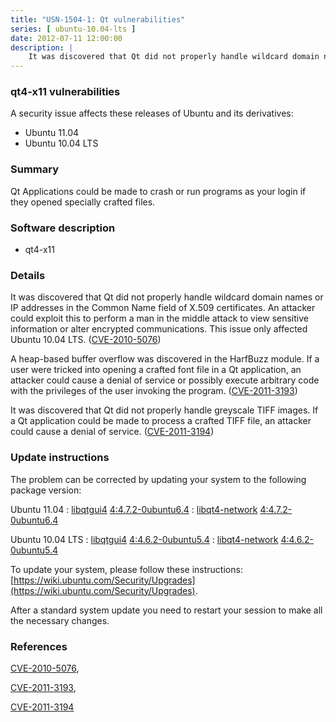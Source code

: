 ```yaml
---
title: "USN-1504-1: Qt vulnerabilities"
series: [ ubuntu-10.04-lts ]
date: 2012-07-11 12:00:00
description: |
    It was discovered that Qt did not properly handle wildcard domain names or IP addresses in the Common Name field of X.509 certificates. An attacker could exploit this to perform a man in the middle attack to view sensitive information or alter encrypted communications. This issue only affected Ubuntu 10.04 LTS. ([CVE-2010-5076](http://people.ubuntu.com/~ubuntu-security/cve/CVE-2010-5076))
--- 
```

 
### qt4-x11 vulnerabilities

A security issue affects these releases of Ubuntu and its derivatives:

* Ubuntu 11.04
* Ubuntu 10.04 LTS

### Summary

Qt Applications could be made to crash or run programs as your login if they opened specially crafted files.

### Software description

* qt4-x11 

### Details

It was discovered that Qt did not properly handle wildcard domain names or IP addresses in the Common Name field of X.509 certificates. An attacker could exploit this to perform a man in the middle attack to view sensitive information or alter encrypted communications. This issue only affected Ubuntu 10.04 LTS. ([CVE-2010-5076](http://people.ubuntu.com/~ubuntu-security/cve/CVE-2010-5076))

A heap-based buffer overflow was discovered in the HarfBuzz module. If a user were tricked into opening a crafted font file in a Qt application, an attacker could cause a denial of service or possibly execute arbitrary code with the privileges of the user invoking the program. ([CVE-2011-3193](http://people.ubuntu.com/~ubuntu-security/cve/CVE-2011-3193))

It was discovered that Qt did not properly handle greyscale TIFF images. If a Qt application could be made to process a crafted TIFF file, an attacker could cause a denial of service. ([CVE-2011-3194](http://people.ubuntu.com/~ubuntu-security/cve/CVE-2011-3194)) 

### Update instructions

The problem can be corrected by updating your system to the following package version:

Ubuntu 11.04
 : [libqtgui4](https://launchpad.net/ubuntu/+source/qt4-x11) <span> [4:4.7.2-0ubuntu6.4](https://launchpad.net/ubuntu/+source/qt4-x11/4:4.7.2-0ubuntu6.4) </span> 
 : [libqt4-network](https://launchpad.net/ubuntu/+source/qt4-x11) <span> [4:4.7.2-0ubuntu6.4](https://launchpad.net/ubuntu/+source/qt4-x11/4:4.7.2-0ubuntu6.4) </span> 

Ubuntu 10.04 LTS
 : [libqtgui4](https://launchpad.net/ubuntu/+source/qt4-x11) <span> [4:4.6.2-0ubuntu5.4](https://launchpad.net/ubuntu/+source/qt4-x11/4:4.6.2-0ubuntu5.4) </span> 
 : [libqt4-network](https://launchpad.net/ubuntu/+source/qt4-x11) <span> [4:4.6.2-0ubuntu5.4](https://launchpad.net/ubuntu/+source/qt4-x11/4:4.6.2-0ubuntu5.4) </span> 

To update your system, please follow these instructions: [https://wiki.ubuntu.com/Security/Upgrades](https://wiki.ubuntu.com/Security/Upgrades).

After a standard system update you need to restart your session to make all the necessary changes. 

### References

 [CVE-2010-5076](http://people.ubuntu.com/~ubuntu-security/cve/CVE-2010-5076), 

 [CVE-2011-3193](http://people.ubuntu.com/~ubuntu-security/cve/CVE-2011-3193), 

 [CVE-2011-3194](http://people.ubuntu.com/~ubuntu-security/cve/CVE-2011-3194)
 
